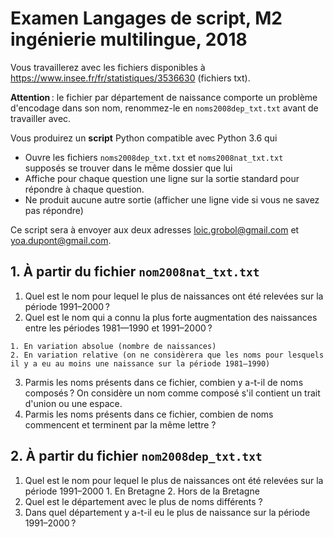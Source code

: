# Examen Langages de script, M2 ingénierie multilingue, 2018

Vous travaillerez avec les fichiers disponibles à <https://www.insee.fr/fr/statistiques/3536630> (fichiers txt).

**Attention** : le fichier par département de naissance comporte un problème d'encodage dans son nom, renommez-le en `noms2008dep_txt.txt` avant de travailler avec.

Vous produirez un **script** Python compatible avec Python 3.6 qui

  - Ouvre les fichiers `noms2008dep_txt.txt` et `noms2008nat_txt.txt` supposés se trouver dans le même dossier que lui
  - Affiche pour chaque question une ligne sur la sortie standard pour répondre à chaque question.
  - Ne produit aucune autre sortie (afficher une ligne vide si vous ne savez pas répondre)

Ce script sera à envoyer aux deux adresses <loic.grobol@gmail.com> et <yoa.dupont@gmail.com>.

## 1. À partir du fichier `nom2008nat_txt.txt`

  1. Quel est le nom pour lequel le plus de naissances ont été relevées sur la période 1991–2000 ?
  2. Quel est le nom qui a connu la plus forte augmentation des naissances entre les périodes 1981—1990 et 1991–2000 ?

    1. En variation absolue (nombre de naissances)
    2. En variation relative (on ne considèrera que les noms pour lesquels il y a eu au moins une naissance sur la période 1981—1990)

  3. Parmis les noms présents dans ce fichier, combien y a-t-il de noms composés ? On considère un nom comme composé s'il contient un trait d'union ou une espace.
  4. Parmis les noms présents dans ce fichier, combien de noms commencent et terminent par la même lettre ?

## 2. À partir du fichier `nom2008dep_txt.txt`

  1. Quel est le nom pour lequel le plus de naissances ont été relevées sur la période 1991–2000
    1. En Bretagne
    2. Hors de la Bretagne
  2. Quel est le département avec le plus de noms différents ?
  3. Dans quel département y a-t-il eu le plus de naissance sur la période 1991–2000 ?
